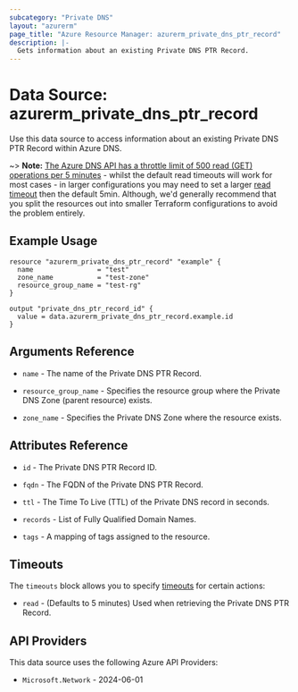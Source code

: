 ```yaml
---
subcategory: "Private DNS"
layout: "azurerm"
page_title: "Azure Resource Manager: azurerm_private_dns_ptr_record"
description: |-
  Gets information about an existing Private DNS PTR Record.
---
```


# Data Source: azurerm_private_dns_ptr_record

Use this data source to access information about an existing Private DNS PTR Record within Azure DNS.

~> **Note:** [The Azure DNS API has a throttle limit of 500 read (GET) operations per 5 minutes](https://docs.microsoft.com/azure/azure-resource-manager/management/request-limits-and-throttling#network-throttling) - whilst the default read timeouts will work for most cases - in larger configurations you may need to set a larger [read timeout](https://developer.hashicorp.com/terraform/language/resources/configure#define-operation-timeouts) then the default 5min. Although, we'd generally recommend that you split the resources out into smaller Terraform configurations to avoid the problem entirely.

## Example Usage

```hcl
resource "azurerm_private_dns_ptr_record" "example" {
  name                = "test"
  zone_name           = "test-zone"
  resource_group_name = "test-rg"
}

output "private_dns_ptr_record_id" {
  value = data.azurerm_private_dns_ptr_record.example.id
}
```

## Arguments Reference

* `name` - The name of the Private DNS PTR Record.

* `resource_group_name` - Specifies the resource group where the Private DNS Zone (parent resource) exists.

* `zone_name` - Specifies the Private DNS Zone where the resource exists.

## Attributes Reference

* `id` - The Private DNS PTR Record ID.

* `fqdn` - The FQDN of the Private DNS PTR Record.

* `ttl` - The Time To Live (TTL) of the Private DNS record in seconds.

* `records` - List of Fully Qualified Domain Names.

* `tags` - A mapping of tags assigned to the resource.

## Timeouts

The `timeouts` block allows you to specify [timeouts](https://developer.hashicorp.com/terraform/language/resources/configure#define-operation-timeouts) for certain actions:

* `read` - (Defaults to 5 minutes) Used when retrieving the Private DNS PTR Record.

## API Providers
<!-- This section is generated, changes will be overwritten -->
This data source uses the following Azure API Providers:

* `Microsoft.Network` - 2024-06-01
